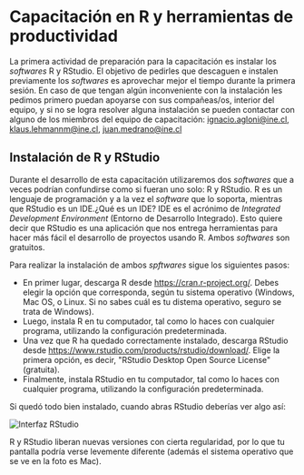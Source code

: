 # Capacitación en R y herramientas de productividad

La primera actividad de preparación para la capacitación es instalar los *softwares* R y RStudio. El objetivo de pedirles que descaguen e instalen previamente los *softwares* es aprovechar mejor el tiempo durante la primera sesión. En caso de que tengan algún inconveniente con la instalación les pedimos primero puedan apoyarse con sus compañeas/os, interior del equipo, y si no se logra resolver alguna instalación se pueden contactar con alguno de los miembros del equipo de capacitación: ignacio.agloni@ine.cl, klaus.lehmannm@ine.cl, juan.medrano@ine.cl 

## Instalación de R y RStudio

Durante el desarrollo de esta capacitación utilizaremos dos *softwares* que a veces podrían confundirse como si fueran uno solo: R y RStudio. R es un lenguaje de programación y a la vez el *software* que lo soporta, mientras que RStudio es un IDE.¿Qué es un IDE? IDE es el acrónimo de *Integrated Development Environment* (Entorno de Desarrollo Integrado). Esto quiere decir que RStudio es una aplicación que nos entrega herramientas para hacer más fácil el desarrollo de proyectos usando R. Ambos *softwares* son gratuitos.

Para realizar la instalación de ambos *spftwares* sigue los siguientes pasos:

- En primer lugar, descarga R desde https://cran.r-project.org/. Debes elegir la opción que corresponda, según tu sistema operativo (Windows, Mac OS, o Linux. Si no sabes cuál es tu distema operativo, seguro se trata de Windows).
- Luego, instala R en tu computador, tal como lo haces con cualquier programa, utilizando la configuración predeterminada.
- Una vez que R ha quedado correctamente instalado, descarga RStudio desde https://www.rstudio.com/products/rstudio/download/. Elige la primera opción, es decir, "RStudio Desktop Open Source License" (gratuita).
- Finalmente, instala RStudio en tu computador, tal como lo haces con cualquier programa, utilizando la configuración predeterminada.

Si quedó todo bien instalado, cuando abras RStudio deberías ver algo así:

![Interfaz RStudio]("https://github.com/rivaquiroga/RLadies-Santiago/raw/master/images/rstudio.png")

R y RStudio liberan nuevas versiones con cierta regularidad, por lo que tu pantalla podría verse levemente diferente (además el sistema operativo que se ve en la foto es Mac).


